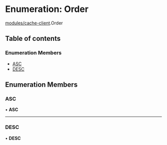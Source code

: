 # Enumeration: Order

[modules/cache-client](../modules/modules_cache_client.md).Order

## Table of contents

### Enumeration Members

- [ASC](modules_cache_client.Order.md#asc)
- [DESC](modules_cache_client.Order.md#desc)

## Enumeration Members

### ASC

• **ASC**

___

### DESC

• **DESC**
